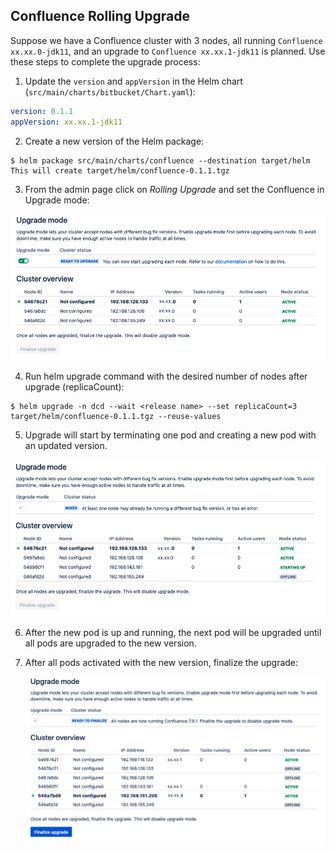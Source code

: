 ## Confluence Rolling Upgrade
Suppose we have a Confluence cluster with 3 nodes, all running `Confluence xx.xx.0-jdk11`, and an upgrade to 
`Confluence xx.xx.1-jdk11` is planned. Use these steps to complete the upgrade process: 

1. Update the `version` and `appVersion` in the Helm chart (`src/main/charts/bitbucket/Chart.yaml`):
 ```yaml
 version: 0.1.1
 appVersion: xx.xx.1-jdk11
 ```

2. Create a new version of the Helm package:
 ```shell script
 $ helm package src/main/charts/confluence --destination target/helm
 This will create target/helm/confluence-0.1.1.tgz 
 ```
3. From the admin page click on *Rolling Upgrade* and set the Confluence in Upgrade mode:

 ![upgrade-mode](./images/confluence-upgrade-1.png)

4. Run helm upgrade command with the desired number of nodes after upgrade (replicaCount):
 ```shell script
 $ helm upgrade -n dcd --wait <release name> --set replicaCount=3 target/helm/confluence-0.1.1.tgz --reuse-values
 ```

5. Upgrade will start by terminating one pod and creating a new pod with an updated version. 

 ![upgrade-mode](./images/confluence-upgrade-2.png)

6. After the new pod is up and running, the next pod will be upgraded until all pods are upgraded to the new version. 

7. After all pods activated with the new version, finalize the upgrade:

    ![upgrade-mode](./images/confluence-upgrade-3.png)

